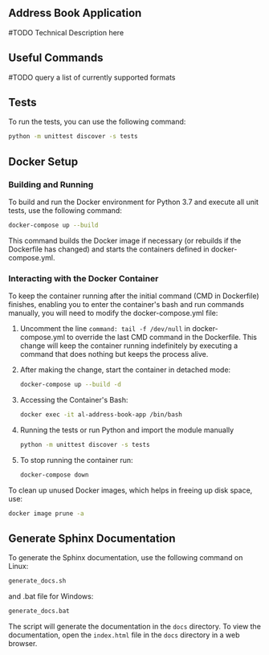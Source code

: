 ## Address Book Application
#TODO Technical Description here

## Useful Commands
#TODO query a list of currently supported formats

## Tests
To run the tests, you can use the following command:
```bash
python -m unittest discover -s tests
```

## Docker Setup
### Building and Running

To build and run the Docker environment for Python 3.7 and execute all unit tests, use the following command:

```bash
docker-compose up --build
```
This command builds the Docker image if necessary (or rebuilds if the Dockerfile has changed) and starts the containers defined in docker-compose.yml.

### Interacting with the Docker Container

To keep the container running after the initial command (CMD in Dockerfile) finishes, enabling you to enter the container's bash and run commands manually, you will need to modify the docker-compose.yml file:

1. Uncomment the line `command: tail -f /dev/null` in docker-compose.yml to override the last CMD command in the Dockerfile. This change will keep the container running indefinitely by executing a command that does nothing but keeps the process alive.

2. After making the change, start the container in detached mode: 
   ```bash
   docker-compose up --build -d
   ```

3. Accessing the Container's Bash: 
   ```bash
   docker exec -it al-address-book-app /bin/bash
   ```

4. Running the tests or run Python and import the module manually 
   ```bash
   python -m unittest discover -s tests
   ```

5. To stop running the container run: 
   ```bash
   docker-compose down
   ```
To clean up unused Docker images, which helps in freeing up disk space, use:
```bash
docker image prune -a
```

## Generate Sphinx Documentation
To generate the Sphinx documentation, use the following command on Linux:
```bash
generate_docs.sh
```
and .bat file for Windows:
```bash
generate_docs.bat
```
The script will generate the documentation in the `docs` directory. To view the documentation, open the `index.html` file in the `docs` directory in a web browser.
